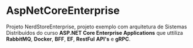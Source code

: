 # AspNetCoreEnterprise
Projeto NerdStoreEnterprise, projeto exemplo com arquitetura de Sistemas Distribuídos do curso **ASP.NET Core Enterprise Applications** que uttiliza **RabbitMQ**, **Docker**, **BFF**, **EF**, **RestFul** **API's** e **gRPC**.  

